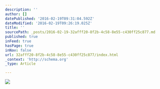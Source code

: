 ```yaml
---
description: ''
author: []
datePublished: '2016-02-19T09:31:04.592Z'
dateModified: '2016-02-19T09:26:19.025Z'
title: ''
sourcePath: _posts/2016-02-19-32afff20-8f2b-4c58-8e55-c430ff25c877.md
published: true
inFeed: true
hasPage: true
inNav: false
url: 32afff20-8f2b-4c58-8e55-c430ff25c877/index.html
_context: 'http://schema.org'
_type: Article

---
```

![](https://the-grid-user-content.s3-us-west-2.amazonaws.com/9124d75a-e31d-4f3f-b12b-e8e6b2f89d93.png)